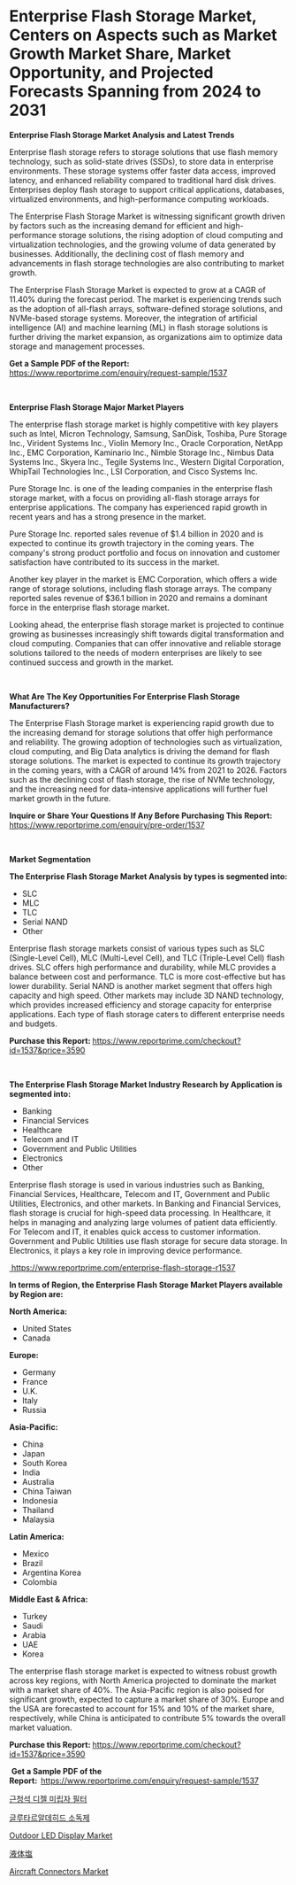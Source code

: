<p><h1>Enterprise Flash Storage Market, Centers on Aspects such as Market Growth Market Share, Market Opportunity, and Projected Forecasts Spanning from 2024 to 2031</h1></p><p><strong>Enterprise Flash Storage Market Analysis and Latest Trends</strong></p>
<p><p>Enterprise flash storage refers to storage solutions that use flash memory technology, such as solid-state drives (SSDs), to store data in enterprise environments. These storage systems offer faster data access, improved latency, and enhanced reliability compared to traditional hard disk drives. Enterprises deploy flash storage to support critical applications, databases, virtualized environments, and high-performance computing workloads.</p><p>The Enterprise Flash Storage Market is witnessing significant growth driven by factors such as the increasing demand for efficient and high-performance storage solutions, the rising adoption of cloud computing and virtualization technologies, and the growing volume of data generated by businesses. Additionally, the declining cost of flash memory and advancements in flash storage technologies are also contributing to market growth.</p><p>The Enterprise Flash Storage Market is expected to grow at a CAGR of 11.40% during the forecast period. The market is experiencing trends such as the adoption of all-flash arrays, software-defined storage solutions, and NVMe-based storage systems. Moreover, the integration of artificial intelligence (AI) and machine learning (ML) in flash storage solutions is further driving the market expansion, as organizations aim to optimize data storage and management processes.</p></p>
<p><strong>Get a Sample PDF of the Report:&nbsp;</strong> <a href="https://www.reportprime.com/enquiry/request-sample/1537">https://www.reportprime.com/enquiry/request-sample/1537</a></p>
<p>&nbsp;</p>
<p><strong>Enterprise Flash Storage Major Market Players</strong></p>
<p><p>The enterprise flash storage market is highly competitive with key players such as Intel, Micron Technology, Samsung, SanDisk, Toshiba, Pure Storage Inc., Virident Systems Inc., Violin Memory Inc., Oracle Corporation, NetApp Inc., EMC Corporation, Kaminario Inc., Nimble Storage Inc., Nimbus Data Systems Inc., Skyera Inc., Tegile Systems Inc., Western Digital Corporation, WhipTail Technologies Inc., LSI Corporation, and Cisco Systems Inc.</p><p>Pure Storage Inc. is one of the leading companies in the enterprise flash storage market, with a focus on providing all-flash storage arrays for enterprise applications. The company has experienced rapid growth in recent years and has a strong presence in the market.</p><p>Pure Storage Inc. reported sales revenue of $1.4 billion in 2020 and is expected to continue its growth trajectory in the coming years. The company's strong product portfolio and focus on innovation and customer satisfaction have contributed to its success in the market.</p><p>Another key player in the market is EMC Corporation, which offers a wide range of storage solutions, including flash storage arrays. The company reported sales revenue of $36.1 billion in 2020 and remains a dominant force in the enterprise flash storage market.</p><p>Looking ahead, the enterprise flash storage market is projected to continue growing as businesses increasingly shift towards digital transformation and cloud computing. Companies that can offer innovative and reliable storage solutions tailored to the needs of modern enterprises are likely to see continued success and growth in the market.</p></p>
<p>&nbsp;</p>
<p><strong>What Are The Key Opportunities For Enterprise Flash Storage Manufacturers?</strong></p>
<p><p>The Enterprise Flash Storage market is experiencing rapid growth due to the increasing demand for storage solutions that offer high performance and reliability. The growing adoption of technologies such as virtualization, cloud computing, and Big Data analytics is driving the demand for flash storage solutions. The market is expected to continue its growth trajectory in the coming years, with a CAGR of around 14% from 2021 to 2026. Factors such as the declining cost of flash storage, the rise of NVMe technology, and the increasing need for data-intensive applications will further fuel market growth in the future.</p></p>
<p><strong>Inquire or Share Your Questions If Any Before Purchasing This Report:</strong> <a href="https://www.reportprime.com/enquiry/pre-order/1537">https://www.reportprime.com/enquiry/pre-order/1537</a></p>
<p>&nbsp;</p>
<p><strong>Market Segmentation</strong></p>
<p><strong>The Enterprise Flash Storage Market Analysis by types is segmented into:</strong></p>
<p><ul><li>SLC</li><li>MLC</li><li>TLC</li><li>Serial NAND</li><li>Other</li></ul></p>
<p><p>Enterprise flash storage markets consist of various types such as SLC (Single-Level Cell), MLC (Multi-Level Cell), and TLC (Triple-Level Cell) flash drives. SLC offers high performance and durability, while MLC provides a balance between cost and performance. TLC is more cost-effective but has lower durability. Serial NAND is another market segment that offers high capacity and high speed. Other markets may include 3D NAND technology, which provides increased efficiency and storage capacity for enterprise applications. Each type of flash storage caters to different enterprise needs and budgets.</p></p>
<p><strong>Purchase this Report:&nbsp;</strong><a href="https://www.reportprime.com/checkout?id=1537&price=3590">https://www.reportprime.com/checkout?id=1537&price=3590</a></p>
<p>&nbsp;</p>
<p><strong>The Enterprise Flash Storage Market Industry Research by Application is segmented into:</strong></p>
<p><ul><li>Banking</li><li>Financial Services</li><li>Healthcare</li><li>Telecom and IT</li><li>Government and Public Utilities</li><li>Electronics</li><li>Other</li></ul></p>
<p><p>Enterprise flash storage is used in various industries such as Banking, Financial Services, Healthcare, Telecom and IT, Government and Public Utilities, Electronics, and other markets. In Banking and Financial Services, flash storage is crucial for high-speed data processing. In Healthcare, it helps in managing and analyzing large volumes of patient data efficiently. For Telecom and IT, it enables quick access to customer information. Government and Public Utilities use flash storage for secure data storage. In Electronics, it plays a key role in improving device performance.</p></p>
<p><a href="https://www.reportprime.com/enterprise-flash-storage-r1537">&nbsp;https://www.reportprime.com/enterprise-flash-storage-r1537</a></p>
<p><strong>In terms of Region, the Enterprise Flash Storage Market Players available by Region are:</strong></p>
<p>
    <p> <strong> North America: </strong>
        <ul>
            <li>United States</li>
            <li>Canada</li>
        </ul>
        </p> 
    <p> <strong> Europe: </strong>
        <ul>
            <li>Germany</li>
            <li>France</li>
            <li>U.K.</li>
            <li>Italy</li>
            <li>Russia</li>
        </ul>
        </p> 
    <p> <strong> Asia-Pacific: </strong>
        <ul>
            <li>China</li>
            <li>Japan</li>
            <li>South Korea</li>
            <li>India</li>
            <li>Australia</li>
            <li>China Taiwan</li>
            <li>Indonesia</li>
            <li>Thailand</li>
            <li>Malaysia</li>
        </ul>
        </p> 
    <p> <strong> Latin America: </strong>
        <ul>
            <li>Mexico</li>
            <li>Brazil</li>
            <li>Argentina Korea</li>
            <li>Colombia</li>
        </ul>
        </p> 
    <p> <strong> Middle East & Africa: </strong>
        <ul>
            <li>Turkey</li>
            <li>Saudi</li>
            <li>Arabia</li>
            <li>UAE</li>
            <li>Korea</li>
        </ul>
    </p>
    </p>
<p><p>The enterprise flash storage market is expected to witness robust growth across key regions, with North America projected to dominate the market with a market share of 40%. The Asia-Pacific region is also poised for significant growth, expected to capture a market share of 30%. Europe and the USA are forecasted to account for 15% and 10% of the market share, respectively, while China is anticipated to contribute 5% towards the overall market valuation.</p></p>
<p><strong>Purchase this Report: </strong><a href="https://www.reportprime.com/checkout?id=1537&price=3590">https://www.reportprime.com/checkout?id=1537&price=3590</a></p>
<p>&nbsp;<strong>Get a Sample PDF of the Report:&nbsp;&nbsp;</strong><a href="https://www.reportprime.com/enquiry/request-sample/1537">https://www.reportprime.com/enquiry/request-sample/1537</a></p>
<p><strong></strong></p>
<p><p><a href="https://github.com/fredrickeglers/Market-Research-Report-List-2/blob/main/836377368748.md">근청석 디젤 미립자 필터</a></p><p><a href="https://github.com/RichardLueilwitz787/Market-Research-Report-List-1/blob/main/539191168749.md">글루타르알데히드 소독제</a></p><p><a href="https://github.com/Sherrillcrooksxa8i18ucf2m/Market-Research-Report-List-2/blob/main/outdoor-led-display-market.md">Outdoor LED Display Market</a></p><p><a href="https://github.com/JacksonWiza1924/Market-Research-Report-List-1/blob/main/930385971278.md">液体塩</a></p><p><a href="https://github.com/AlysaLedner2023/Market-Research-Report-List-1/blob/main/aircraft-connectors-market.md">Aircraft Connectors Market</a></p></p>